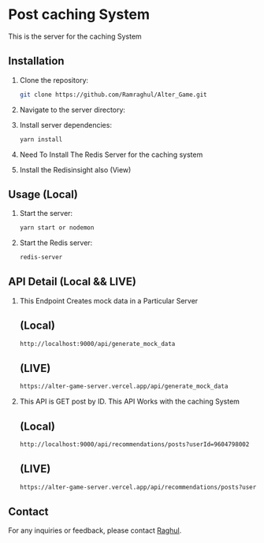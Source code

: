 # Post caching System

This is the server for the caching System

## Installation

1. Clone the repository:
    ```bash
    git clone https://github.com/Ramraghul/Alter_Game.git
    ```

2. Navigate to the server directory:

3. Install server dependencies:
    ```bash
    yarn install
    ```
4. Need To Install The Redis Server for the caching system
5. Install the Redisinsight also (View)

## Usage (Local)

1. Start the server:
    ```bash
    yarn start or nodemon
    ```
2. Start the Redis server:
    ```bash
    redis-server
    ```
    
## API Detail (Local && LIVE)

1. This Endpoint Creates mock data in a Particular Server
   ## (Local)
   ```bash
   http://localhost:9000/api/generate_mock_data
   ```
   ## (LIVE)
   ```bash
   https://alter-game-server.vercel.app/api/generate_mock_data
   ```
   
2. This API is GET post by ID. This API Works with the caching System
   ## (Local)
   ```bash
   http://localhost:9000/api/recommendations/posts?userId=9604798002
   ```
   ## (LIVE)
   ```bash
   https://alter-game-server.vercel.app/api/recommendations/posts?userId=9604798002
   ```
   
## Contact

For any inquiries or feedback, please contact [Raghul](mailto:raghulraghul111@gmail.com).
